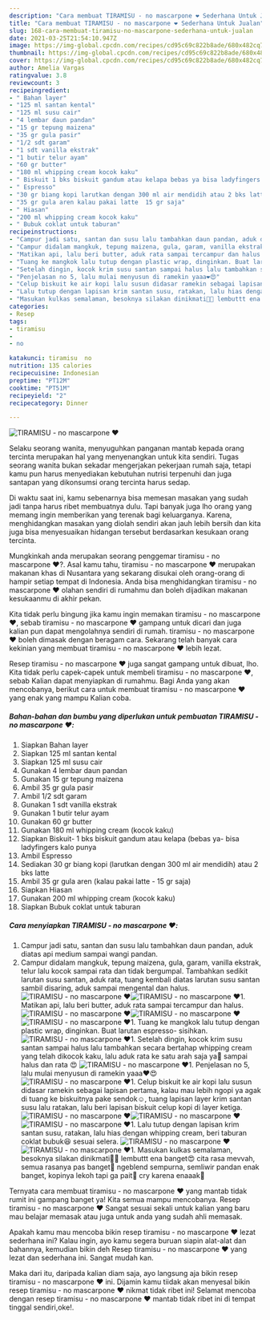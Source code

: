 ```yaml
---
description: "Cara membuat TIRAMISU - no mascarpone ❤️ Sederhana Untuk Jualan"
title: "Cara membuat TIRAMISU - no mascarpone ❤️ Sederhana Untuk Jualan"
slug: 168-cara-membuat-tiramisu-no-mascarpone-sederhana-untuk-jualan
date: 2021-03-25T21:54:10.947Z
image: https://img-global.cpcdn.com/recipes/cd95c69c822b8ade/680x482cq70/tiramisu-no-mascarpone-❤️-foto-resep-utama.jpg
thumbnail: https://img-global.cpcdn.com/recipes/cd95c69c822b8ade/680x482cq70/tiramisu-no-mascarpone-❤️-foto-resep-utama.jpg
cover: https://img-global.cpcdn.com/recipes/cd95c69c822b8ade/680x482cq70/tiramisu-no-mascarpone-❤️-foto-resep-utama.jpg
author: Amelia Vargas
ratingvalue: 3.8
reviewcount: 3
recipeingredient:
- " Bahan layer"
- "125 ml santan kental"
- "125 ml susu cair"
- "4 lembar daun pandan"
- "15 gr tepung maizena"
- "35 gr gula pasir"
- "1/2 sdt garam"
- "1 sdt vanilla ekstrak"
- "1 butir telur ayam"
- "60 gr butter"
- "180 ml whipping cream kocok kaku"
- " Biskuit 1 bks biskuit gandum atau kelapa bebas ya bisa ladyfingers kalo punya"
- " Espresso"
- "30 gr biang kopi larutkan dengan 300 ml air mendidih atau 2 bks latte"
- "35 gr gula aren kalau pakai latte  15 gr saja"
- " Hiasan"
- "200 ml whipping cream kocok kaku"
- " Bubuk coklat untuk taburan"
recipeinstructions:
- "Campur jadi satu, santan dan susu lalu tambahkan daun pandan, aduk diatas api medium sampai wangi pandan."
- "Campur didalam mangkuk, tepung maizena, gula, garam, vanilla ekstrak, telur lalu kocok sampai rata dan tidak bergumpal. Tambahkan sedikit larutan susu santan, aduk rata, tuang kembali diatas larutan susu santan sambil disaring, aduk sampai mengental dan halus."
- "Matikan api, lalu beri butter, aduk rata sampai tercampur dan halus."
- "Tuang ke mangkok lalu tutup dengan plastic wrap, dinginkan. Buat larutan espresso- sisihkan."
- "Setelah dingin, kocok krim susu santan sampai halus lalu tambahkan secara bertahap whipping cream yang telah dikocok kaku, lalu aduk rata ke satu arah saja ya🤩 sampai halus dan rata 😍"
- "Penjelasan no 5, lalu mulai menyusun di ramekin yaaa❤️😍"
- "Celup biskuit ke air kopi lalu susun didasar ramekin sebagai lapisan pertama, kalau mau lebih ngopi ya agak di tuang ke biskuitnya pake sendok☺️, tuang lapisan layer krim santan susu lalu ratakan, lalu beri lapisan biskuit celup kopi di layer ketiga."
- "Lalu tutup dengan lapisan krim santan susu, ratakan, lalu hias dengan whipping cream, beri taburan coklat bubuk😆 sesuai selera."
- "Masukan kulkas semalaman, besoknya silakan dinikmati🤩😍 lembuttt ena banget😍 cita rasa mevvah, semua rasanya pas banget🥺 ngeblend sempurna, semliwir pandan enak banget, kopinya lekoh tapi ga pait🥺 cry karena enaaak🤤"
categories:
- Resep
tags:
- tiramisu
- 
- no

katakunci: tiramisu  no 
nutrition: 135 calories
recipecuisine: Indonesian
preptime: "PT12M"
cooktime: "PT51M"
recipeyield: "2"
recipecategory: Dinner

---
```



![TIRAMISU - no mascarpone ❤️](https://img-global.cpcdn.com/recipes/cd95c69c822b8ade/680x482cq70/tiramisu-no-mascarpone-❤️-foto-resep-utama.jpg)

Selaku seorang wanita, menyuguhkan panganan mantab kepada orang tercinta merupakan hal yang menyenangkan untuk kita sendiri. Tugas seorang  wanita bukan sekadar mengerjakan pekerjaan rumah saja, tetapi kamu pun harus menyediakan kebutuhan nutrisi terpenuhi dan juga santapan yang dikonsumsi orang tercinta harus sedap.

Di waktu  saat ini, kamu sebenarnya bisa memesan masakan yang sudah jadi tanpa harus ribet membuatnya dulu. Tapi banyak juga lho orang yang memang ingin memberikan yang terenak bagi keluarganya. Karena, menghidangkan masakan yang diolah sendiri akan jauh lebih bersih dan kita juga bisa menyesuaikan hidangan tersebut berdasarkan kesukaan orang tercinta. 



Mungkinkah anda merupakan seorang penggemar tiramisu - no mascarpone ❤️?. Asal kamu tahu, tiramisu - no mascarpone ❤️ merupakan makanan khas di Nusantara yang sekarang disukai oleh orang-orang di hampir setiap tempat di Indonesia. Anda bisa menghidangkan tiramisu - no mascarpone ❤️ olahan sendiri di rumahmu dan boleh dijadikan makanan kesukaanmu di akhir pekan.

Kita tidak perlu bingung jika kamu ingin memakan tiramisu - no mascarpone ❤️, sebab tiramisu - no mascarpone ❤️ gampang untuk dicari dan juga kalian pun dapat mengolahnya sendiri di rumah. tiramisu - no mascarpone ❤️ boleh dimasak dengan beragam cara. Sekarang telah banyak cara kekinian yang membuat tiramisu - no mascarpone ❤️ lebih lezat.

Resep tiramisu - no mascarpone ❤️ juga sangat gampang untuk dibuat, lho. Kita tidak perlu capek-capek untuk membeli tiramisu - no mascarpone ❤️, sebab Kalian dapat menyiapkan di rumahmu. Bagi Anda yang akan mencobanya, berikut cara untuk membuat tiramisu - no mascarpone ❤️ yang enak yang mampu Kalian coba.

<!--inarticleads1-->

##### Bahan-bahan dan bumbu yang diperlukan untuk pembuatan TIRAMISU - no mascarpone ❤️:

1. Siapkan  Bahan layer
1. Siapkan 125 ml santan kental
1. Siapkan 125 ml susu cair
1. Gunakan 4 lembar daun pandan
1. Gunakan 15 gr tepung maizena
1. Ambil 35 gr gula pasir
1. Ambil 1/2 sdt garam
1. Gunakan 1 sdt vanilla ekstrak
1. Gunakan 1 butir telur ayam
1. Gunakan 60 gr butter
1. Gunakan 180 ml whipping cream (kocok kaku)
1. Siapkan  Biskuit- 1 bks biskuit gandum atau kelapa (bebas ya- bisa ladyfingers kalo punya
1. Ambil  Espresso
1. Sediakan 30 gr biang kopi (larutkan dengan 300 ml air mendidih) atau 2 bks latte
1. Ambil 35 gr gula aren (kalau pakai latte - 15 gr saja)
1. Siapkan  Hiasan
1. Gunakan 200 ml whipping cream (kocok kaku)
1. Siapkan  Bubuk coklat untuk taburan




<!--inarticleads2-->

##### Cara menyiapkan TIRAMISU - no mascarpone ❤️:

1. Campur jadi satu, santan dan susu lalu tambahkan daun pandan, aduk diatas api medium sampai wangi pandan.
1. Campur didalam mangkuk, tepung maizena, gula, garam, vanilla ekstrak, telur lalu kocok sampai rata dan tidak bergumpal. Tambahkan sedikit larutan susu santan, aduk rata, tuang kembali diatas larutan susu santan sambil disaring, aduk sampai mengental dan halus.
<img src="//assets-global.cpcdn.com/assets/icons/button_play-2c75c40dde080a61004c1f40b05d8f140eaff45d7e9e6481dc71c63d2e7c4909.png" alt="TIRAMISU - no mascarpone ❤️"><img src="//assets-global.cpcdn.com/assets/icons/button_play-2c75c40dde080a61004c1f40b05d8f140eaff45d7e9e6481dc71c63d2e7c4909.png" alt="TIRAMISU - no mascarpone ❤️">1. Matikan api, lalu beri butter, aduk rata sampai tercampur dan halus.
<img src="//assets-global.cpcdn.com/assets/icons/button_play-2c75c40dde080a61004c1f40b05d8f140eaff45d7e9e6481dc71c63d2e7c4909.png" alt="TIRAMISU - no mascarpone ❤️"><img src="//assets-global.cpcdn.com/assets/icons/button_play-2c75c40dde080a61004c1f40b05d8f140eaff45d7e9e6481dc71c63d2e7c4909.png" alt="TIRAMISU - no mascarpone ❤️"><img src="//assets-global.cpcdn.com/assets/icons/button_play-2c75c40dde080a61004c1f40b05d8f140eaff45d7e9e6481dc71c63d2e7c4909.png" alt="TIRAMISU - no mascarpone ❤️">1. Tuang ke mangkok lalu tutup dengan plastic wrap, dinginkan. Buat larutan espresso- sisihkan.
<img src="//assets-global.cpcdn.com/assets/icons/button_play-2c75c40dde080a61004c1f40b05d8f140eaff45d7e9e6481dc71c63d2e7c4909.png" alt="TIRAMISU - no mascarpone ❤️">1. Setelah dingin, kocok krim susu santan sampai halus lalu tambahkan secara bertahap whipping cream yang telah dikocok kaku, lalu aduk rata ke satu arah saja ya🤩 sampai halus dan rata 😍
<img src="//assets-global.cpcdn.com/assets/icons/button_play-2c75c40dde080a61004c1f40b05d8f140eaff45d7e9e6481dc71c63d2e7c4909.png" alt="TIRAMISU - no mascarpone ❤️">1. Penjelasan no 5, lalu mulai menyusun di ramekin yaaa❤️😍
<img src="//assets-global.cpcdn.com/assets/icons/button_play-2c75c40dde080a61004c1f40b05d8f140eaff45d7e9e6481dc71c63d2e7c4909.png" alt="TIRAMISU - no mascarpone ❤️">1. Celup biskuit ke air kopi lalu susun didasar ramekin sebagai lapisan pertama, kalau mau lebih ngopi ya agak di tuang ke biskuitnya pake sendok☺️, tuang lapisan layer krim santan susu lalu ratakan, lalu beri lapisan biskuit celup kopi di layer ketiga.
<img src="//assets-global.cpcdn.com/assets/icons/button_play-2c75c40dde080a61004c1f40b05d8f140eaff45d7e9e6481dc71c63d2e7c4909.png" alt="TIRAMISU - no mascarpone ❤️"><img src="//assets-global.cpcdn.com/assets/icons/button_play-2c75c40dde080a61004c1f40b05d8f140eaff45d7e9e6481dc71c63d2e7c4909.png" alt="TIRAMISU - no mascarpone ❤️"><img src="//assets-global.cpcdn.com/assets/icons/button_play-2c75c40dde080a61004c1f40b05d8f140eaff45d7e9e6481dc71c63d2e7c4909.png" alt="TIRAMISU - no mascarpone ❤️">1. Lalu tutup dengan lapisan krim santan susu, ratakan, lalu hias dengan whipping cream, beri taburan coklat bubuk😆 sesuai selera.
<img src="//assets-global.cpcdn.com/assets/icons/button_play-2c75c40dde080a61004c1f40b05d8f140eaff45d7e9e6481dc71c63d2e7c4909.png" alt="TIRAMISU - no mascarpone ❤️"><img src="//assets-global.cpcdn.com/assets/icons/button_play-2c75c40dde080a61004c1f40b05d8f140eaff45d7e9e6481dc71c63d2e7c4909.png" alt="TIRAMISU - no mascarpone ❤️">1. Masukan kulkas semalaman, besoknya silakan dinikmati🤩😍 lembuttt ena banget😍 cita rasa mevvah, semua rasanya pas banget🥺 ngeblend sempurna, semliwir pandan enak banget, kopinya lekoh tapi ga pait🥺 cry karena enaaak🤤




Ternyata cara membuat tiramisu - no mascarpone ❤️ yang mantab tidak rumit ini gampang banget ya! Kita semua mampu mencobanya. Resep tiramisu - no mascarpone ❤️ Sangat sesuai sekali untuk kalian yang baru mau belajar memasak atau juga untuk anda yang sudah ahli memasak.

Apakah kamu mau mencoba bikin resep tiramisu - no mascarpone ❤️ lezat sederhana ini? Kalau ingin, ayo kamu segera buruan siapin alat-alat dan bahannya, kemudian bikin deh Resep tiramisu - no mascarpone ❤️ yang lezat dan sederhana ini. Sangat mudah kan. 

Maka dari itu, daripada kalian diam saja, ayo langsung aja bikin resep tiramisu - no mascarpone ❤️ ini. Dijamin kamu tiidak akan menyesal bikin resep tiramisu - no mascarpone ❤️ nikmat tidak ribet ini! Selamat mencoba dengan resep tiramisu - no mascarpone ❤️ mantab tidak ribet ini di tempat tinggal sendiri,oke!.

